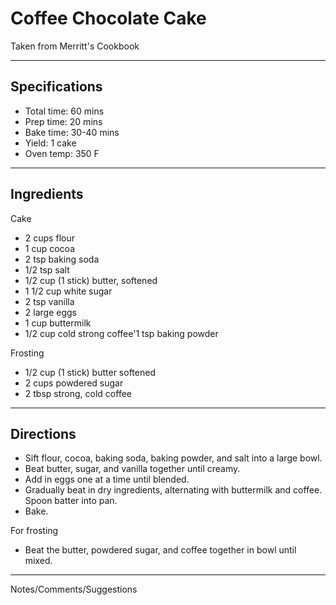 # Coffee Chocolate Cake

Taken from
Merritt's Cookbook

---
## Specifications
- Total time: 60 mins
- Prep time: 20 mins
- Bake time: 30-40 mins
- Yield: 1 cake
- Oven temp: 350 F

---
## Ingredients

Cake
- 2 cups flour
- 1 cup cocoa
- 2 tsp baking soda
- 1/2 tsp salt
- 1/2 cup (1 stick) butter, softened
- 1 1/2 cup white sugar
- 2 tsp vanilla
- 2 large eggs
- 1 cup buttermilk
- 1/2 cup cold strong coffee'1 tsp baking powder

Frosting
- 1/2 cup (1 stick) butter softened
- 2 cups powdered sugar
- 2 tbsp strong, cold coffee

---
## Directions

- Sift flour, cocoa, baking soda, baking powder, and salt into a large bowl.
- Beat butter, sugar, and vanilla together until creamy.
-  Add in eggs one at a time until blended.
-  Gradually beat in dry ingredients, alternating with buttermilk and coffee. Spoon batter into pan.
-  Bake. 

For frosting
- Beat the butter, powdered sugar, and coffee together in bowl until mixed.

---
Notes/Comments/Suggestions